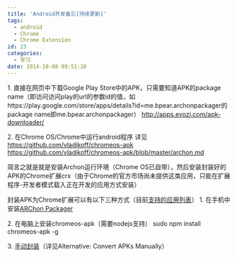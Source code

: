 ```yaml
---
title: 'Android开发备忘[持续更新]'
tags:
  - android
  - Chrome
  - Chrome Extension
id: 23
categories:
  - 学习
date: 2014-10-08 09:51:28
---
```


1\. 直接在网页中下载Google Play Store中的APK，只需要知道APK的package name（即访问访问play的url的参数id的值，如https://play.google.com/store/apps/details?id=me.bpear.archonpackager的package name即me.bpear.archonpackager）
http://apps.evozi.com/apk-downloader/<!--more-->

2\. 在Chrome OS/Chrome中运行android程序
详见
https://github.com/vladikoff/chromeos-apk
https://github.com/vladikoff/chromeos-apk/blob/master/archon.md

简言之就是就是安装Archon运行环境（Chrome OS已自带），然后安装封装好的APK的Chrome扩展crx（由于Chrome的官方市场尚未提供这类应用，只能在扩展程序-开发者模式载入正在开发的应用方式安装）

封装APK为Chrome扩展可以有以下三种方式（目前[支持的应用列表](https://docs.google.com/spreadsheets/d/1iIbxaftAu_ho5rv9fUlXSLTzwU6MbKOldsWXyrYiyo8/htmlview?usp=sharing&sle=true)）
1\. 在手机中安装[ARChon Packager
](https://play.google.com/store/apps/details?id=me.bpear.archonpackager)

2\. 在电脑上安装chromeos-apk（需要nodejs支持）
sudo npm install chromeos-apk -g

3\. [手动封装](http://lifehacker.com/how-to-run-android-apps-inside-chrome-on-any-desktop-op-1637564101)（详见Alternative: Convert APKs Manually）